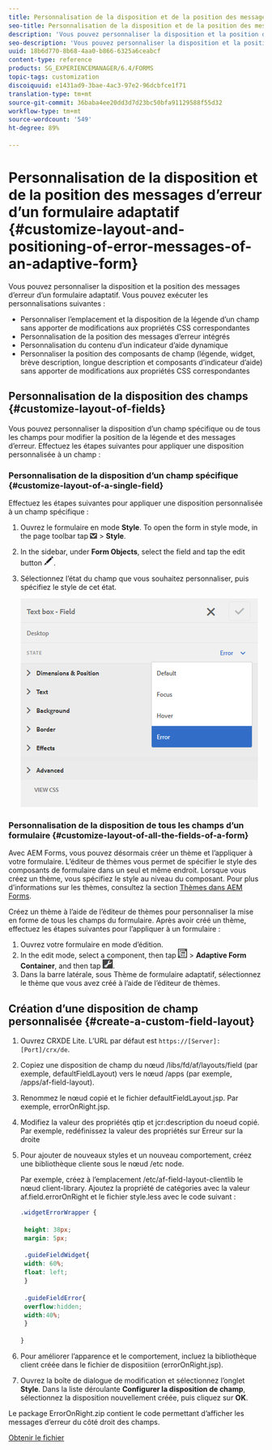 ```yaml
---
title: Personnalisation de la disposition et de la position des messages d’erreur d’un formulaire adaptatif
seo-title: Personnalisation de la disposition et de la position des messages d’erreur d’un formulaire adaptatif
description: 'Vous pouvez personnaliser la disposition et la position des messages d’erreur d’un formulaire adaptatif. '
seo-description: 'Vous pouvez personnaliser la disposition et la position des messages d’erreur d’un formulaire adaptatif. '
uuid: 18b6d770-8b68-4aa0-b866-6325a6ceabcf
content-type: reference
products: SG_EXPERIENCEMANAGER/6.4/FORMS
topic-tags: customization
discoiquuid: e1431ad9-3bae-4ac3-97e2-96dcbfce1f71
translation-type: tm+mt
source-git-commit: 36baba4ee20dd3d7d23bc50bfa91129588f55d32
workflow-type: tm+mt
source-wordcount: '549'
ht-degree: 89%

---
```



# Personnalisation de la disposition et de la position des messages d’erreur d’un formulaire adaptatif {#customize-layout-and-positioning-of-error-messages-of-an-adaptive-form}

Vous pouvez personnaliser la disposition et la position des messages d’erreur d’un formulaire adaptatif. Vous pouvez exécuter les personnalisations suivantes :

* Personnaliser l’emplacement et la disposition de la légende d’un champ sans apporter de modifications aux propriétés CSS correspondantes
* Personnalisation de la position des messages d’erreur intégrés
* Personnalisation du contenu d’un indicateur d’aide dynamique
* Personnaliser la position des composants de champ (légende, widget, brève description, longue description et composants d’indicateur d’aide) sans apporter de modifications aux propriétés CSS correspondantes

## Personnalisation de la disposition des champs {#customize-layout-of-fields}

Vous pouvez personnaliser la disposition d’un champ spécifique ou de tous les champs pour modifier la position de la légende et des messages d’erreur. Effectuez les étapes suivantes pour appliquer une disposition personnalisée à un champ :

### Personnalisation de la disposition d’un champ spécifique {#customize-layout-of-a-single-field}

Effectuez les étapes suivantes pour appliquer une disposition personnalisée à un champ spécifique :

1. Ouvrez le formulaire en mode **Style**. To open the form in style mode, in the page toolbar tap ![canvas-drop-down](assets/canvas-drop-down.png) > **Style**.
1. In the sidebar, under **Form Objects**, select the field and tap the edit button ![edit-button](assets/edit-button.png).
1. Sélectionnez l’état du champ que vous souhaitez personnaliser, puis spécifiez le style de cet état.

   ![Spécification du style intégré d’un champ](assets/edit-error-state.png)

### Personnalisation de la disposition de tous les champs d’un formulaire {#customize-layout-of-all-the-fields-of-a-form}

Avec AEM Forms, vous pouvez désormais créer un thème et l’appliquer à votre formulaire. L’éditeur de thèmes vous permet de spécifier le style des composants de formulaire dans un seul et même endroit. Lorsque vous créez un thème, vous spécifiez le style au niveau du composant. Pour plus d’informations sur les thèmes, consultez la section [Thèmes dans AEM Forms](/help/forms/using/themes.md).

Créez un thème à l’aide de l’éditeur de thèmes pour personnaliser la mise en forme de tous les champs du formulaire. Après avoir créé un thème, effectuez les étapes suivantes pour l’appliquer à un formulaire :

1. Ouvrez votre formulaire en mode d’édition.
1. In the edit mode, select a component, then tap ![field-level](assets/field-level.png) > **Adaptive Form Container**, and then tap ![cmppr](assets/cmppr.png).
1. Dans la barre latérale, sous Thème de formulaire adaptatif, sélectionnez le thème que vous avez créé à l’aide de l’éditeur de thèmes.

## Création d’une disposition de champ personnalisée {#create-a-custom-field-layout}

1. Ouvrez CRXDE Lite. L’URL par défaut est `https://[Server]:[Port]/crx/de`.
1. Copiez une disposition de champ du nœud /libs/fd/af/layouts/field (par exemple, defaultFieldLayout) vers le nœud /apps (par exemple, /apps/af-field-layout).
1. Renommez le nœud copié et le fichier defaultFieldLayout.jsp. Par exemple, errorOnRight.jsp.

1. Modifiez la valeur des propriétés qtip et jcr:description du noeud copié. Par exemple, redéfinissez la valeur des propriétés sur Erreur sur la droite

1. Pour ajouter de nouveaux styles et un nouveau comportement, créez une bibliothèque cliente sous le nœud /etc node.

   Par exemple, créez à l’emplacement /etc/af-field-layout-clientlib le nœud client-library. Ajoutez la propriété de catégories avec la valeur af.field.errorOnRight et le fichier style.less avec le code suivant :

   ```css
   .widgetErrorWrapper {
   
    height: 38px;
    margin: 5px;
   
    .guideFieldWidget{
    width: 60%;
    float: left; 
    }
   
    .guideFieldError{
    overflow:hidden;
    width:40%; 
    }
   
   }
   ```

1. Pour améliorer l’apparence et le comportement, incluez la bibliothèque client créée dans le fichier de dispositiion (errorOnRight.jsp).
1. Ouvrez la boîte de dialogue de modification et sélectionnez l’onglet **Style**. Dans la liste déroulante **Configurer la disposition de champ**, sélectionnez la disposition nouvellement créée, puis cliquez sur **OK**.

Le package ErrorOnRight.zip contient le code permettant d’afficher les messages d’erreur du côté droit des champs.

[Obtenir le fichier](assets/erroronright.zip)
